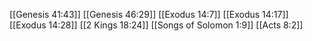 [[Genesis 41:43]]
[[Genesis 46:29]]
[[Exodus 14:7]]
[[Exodus 14:17]]
[[Exodus 14:28]]
[[2 Kings 18:24]]
[[Songs of Solomon 1:9]]
[[Acts 8:2]]
